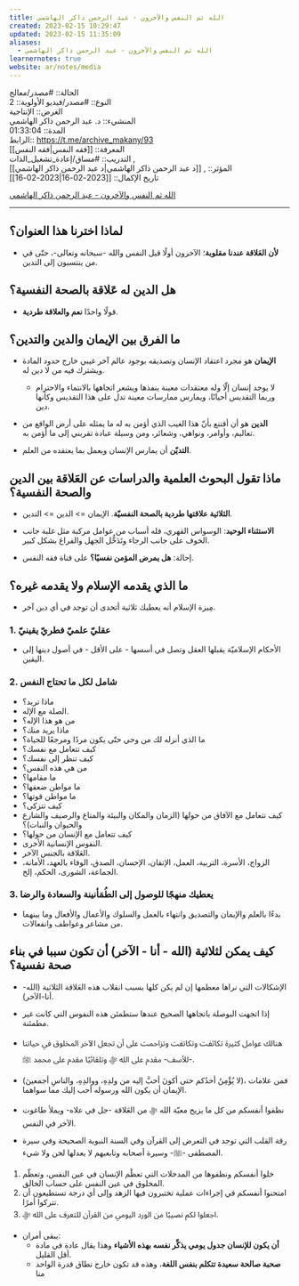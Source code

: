 ```yaml
---
title: الله ثم النفس والآخرون - عبد الرحمن ذاكر الهاشمي
created: 2023-02-15 10:29:47
updated: 2023-02-15 11:35:09
aliases:
  - الله ثم النفس والآخرون - عبد الرحمن ذاكر الهاشمي
learnernotes: true
website: ar/notes/media
---
```


الحالة:: #مصدر/معالج  
النوع:: #مصدر/فيديو
اﻷولوية:: 2  
الغرض:: الإنتاجية  
المنشيء:: د. عبد الرحمن ذاكر الهاشمي  
المدة:: 01:33:04  
الرابط:: <https://t.me/archive_makany/93>  
المعرفة:: [[فقه النفس|فقه النفس]]  
التدريب:: #مساق/إعادة_تشغيل_الذات ,  
المؤثر:: , [[د عبد الرحمن ذاكر الهاشمي|د عبد الرحمن ذاكر الهاشمي]]  
تاريخ اﻹكمال:: [[2023-02-16|2023-02-16]]

[الله ثم النفس والآخرون - عبد الرحمن ذاكر الهاشمي](https://t.me/archive_makany/93)

---

## لماذا اخترنا هذا العنوان؟

- **ﻷن العَلاقة عندنا مقلوبة**؛ الآخرون أولًا قبل النفس والله -سبحانه وتعالى-، حتّى في من ينتسبون إلى التدين.

## هل الدين له عَلاقة بالصحة النفسية؟

- قولًا واحدًا **نعم والعلاقة طردية**.

## ما الفرق بين الإيمان والدين والتدين؟

- **الإيمان** هو مجرد اعتقاد الإنسان وتصديقه بوجود عالم آخر غيبي خارج حدود المادة ويشترك فيه من لا دين له.
  - لا يوجد إنسان إلّا وله معتقدات معينة ينفذها ويشعر اتجاهها بالانتماء والاحترام وربما التقديس أحيانًا، ويمارس ممارسات معينة تدل على هذا التقديس وكأنها دين.
- **الدين** هو أن أقتنع بأنّ هذا الغيب الذي أؤمن به له ما يمثله على أرض الواقع من تعاليم، وأوامر، ونواهي، وشعائر، ومن وسيلة عبادة تقربني إلى ما أؤمن به.

- **التديّن** أن يمارس الإنسان ويعمل بما يعتقده من العلم.

## ماذا تقول البحوث العلمية والدراسات عن العَلاقة بين الدين والصحة النفسية؟

- **الثلاثية علاقتها طردية بالصحة النفسيّة**. اﻹيمان => الدين => التدين.

- **الاستثناء الوحيد**: الوسواس القهري، فله أسباب من عوامل مركبة مثل غلبة جانب الخوف على جانب الرجاء وتَدَخُّل الجهل والفراغ بشكل كبير.

- إحالة: **هل يمرض المؤمن نفسيًا؟** على قناة فقه النفس.

## ما الذي يقدمه الإسلام ولا يقدمه غيره؟

- مِيزة الإسلام أنه يعطيك ثلاثية أتحدى أن توجد في أي دين آخر.

### 1. عقليّ علميّ فطريّ يقينيّ

- الأحكام الإسلاميّة يقبلها العقل وتصل في أسسها - على الأقل - في أصول دينها إلى اليقين.

### 2. شامل لكل ما تحتاج النفس

- ماذا تريد؟
- الصلة مع الإله.
- من هو هذا الإله؟
- ماذا يريد منك؟
- ما الذي أنزله لك من وحي حتّى يكون مردًا ومرجعًا للحياة؟
- كيف تتعامل مع نفسك؟
- كيف تنظر إلى نفسك؟
- من هي هذه النفس؟
- ما مقامها؟
- ما مواطن ضعفها؟
- ما مواطن قوتها؟
- كيف تتزكى؟
- كيف تتعامل مع الآفاق من حولها (الزمان والمكان والبيئة والمتاع والرصيف والشارع والحيوان والنبات)؟
- كيف تتعامل مع الإنسان من حولها؟
- النفوس الإنسانية الأخرى.
- العَلاقة بالجنس الآخر.
- الزواج، الأسرة، التربية، العمل، الإتقان، الإحسان، الصدق، الوفاء بالعهد، الأمانة، الجماعة، الشورى، الحكم، إلخ.

### 3. يعطيك منهجًا للوصول إلى الطُمَأنينة والسعادة والرضا

- بدءًا بالعلم والإيمان والتصديق وانتهاء بالعمل والسلوك والأعمال والأفعال وما بينهما من مشاعر وعواطف وانفعالات.

## كيف يمكن لثلاثية (الله - أنا - الآخر) أن تكون سببا في بناء صحة نفسية؟

- الإشكالات التي نراها معظمها إن لم يكن كلها بسبب انقلاب هذه العَلاقة الثلاثية (الله-أنا-الآخر).

- إذا اتجهت البوصلة باتجاهها الصحيح عندها ستطمئن هذه النفوس التي كانت غير مطمئنة.

- هنالك عوامل كثيرة تكاثفت وتكاتفت وتزاحمت على أن تجعل الآخر المخلوق في حياتنا -للأسف- مقدم على الله ﷻ وتلقائيًا مقدم على محمد ﷺ.

- (لا يُؤْمِنُ أحدُكم حتى أكونَ أحبَّ إليه من ولدِهِ، ووالدِهِ، والناسِ أجمعينَ)، فمن علامات الإيمان أن يكون الله ورسوله أحب إليك مما سواهما.

- نظفوا أنفسكم من كل ما يزيح معيّة الله ﷻ من العَلاقة -جل في علاه- ويملأ طاغوت الآخر في النفس.

- رقة القلب التي توجد في التعرض إلى القرآن وفي السنة النبوية الصحيحة وفي سيرة المصطفى -ﷺ- وسيرة أصحابه وتابعيهم لا يعدلها لحن ولا شيء.

1. خلوا أنفسكم ونظفوها من المدخلات التي تعظْم الإنسان في عين النفس، وتعظّم المخلوق في عين النفس على حساب الخالق.
2. امتحنوا أنفسكم في إجراءات عملية تختبرون فيها الزهد وإلى أي درجة تستطيعون أن تتركوا أمرًا.
3. اجعلوا لكم نصيبًا من الورد اليومي من القرآن للتعرف على الله ﷻ.

- يبقى أمران:
  - **أن يكون للإنسان جدول يومي يذكِّر نفسه بهذه الأشياء** وهذا يقال عادة في مادة أقل القليل.
  - **صحبة صالحة سعيدة تتكلم بنفس اللغة**، وهذه قد تكون خارج نطاق قدرة الواحد منا

